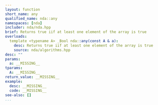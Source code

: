 ```yaml
---
layout: function
short_name: any
qualified_name: nda::any
namespaces: [nda]
includer: nda/nda.hpp
brief: Returns true iif at least one element of the array is true
overloads:
  template <typename A> _Bool nda::any(const A & a):
    desc: Returns true iif at least one element of the array is true
    source: nda/algorithms.hpp
desc: ""
params:
  a: __MISSING__
tparams:
  A: __MISSING__
return_value: __MISSING__
example:
  desc: __MISSING__
  code: __MISSING__
see-also: []
...
```

